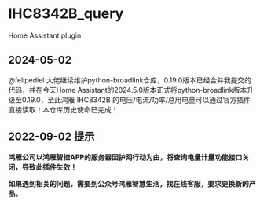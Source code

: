 # IHC8342B_query
 Home Assistant plugin


## 2024-05-02
@felipediel 大佬继续维护python-broadlink仓库，0.19.0版本已经合并我提交的代码，并在今天Home Assistant的2024.5.0版本正式将python-broadlink版本升级至0.19.0，至此鸿雁 IHC8342B 的电压/电流/功率/总用电量可以通过官方插件直接读取！本仓库历史使命已完成！

## 2022-09-02 提示
**鸿雁公司以鸿雁智控APP的服务器因护网行动为由，将查询电量计量功能接口关闭，导致此插件失效！**

**如果遇到相关的问题，需要到公众号鸿雁智慧生活，找在线客服，要求更换新的产品。**
